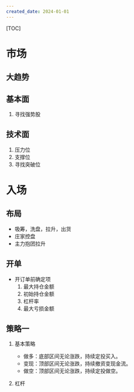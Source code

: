 ```yaml
---
created_date: 2024-01-01
---
```


[TOC]

# 市场

## 大趋势

## 基本面

1. 寻找强势股

## 技术面

1. 压力位
2. 支撑位
3. 寻找突破位

# 入场

## 布局

- 吸筹，洗盘，拉升，出货
- 庄家控盘
- 主力抱团拉升

## 开单

- 开订单前确定项
  1. 最大持仓金额
  2. 初始持仓金额
  3. 杠杆率
  4. 最大亏损金额

## 策略一

1. 基本策略

   - 做多：底部区间无论涨跌，持续定投买入。
   - 变现：顶部区间无论涨跌，持续撤资变现金流。
   - 做空：顶部区间无论涨跌，持续定投做空。

2. 杠杆
